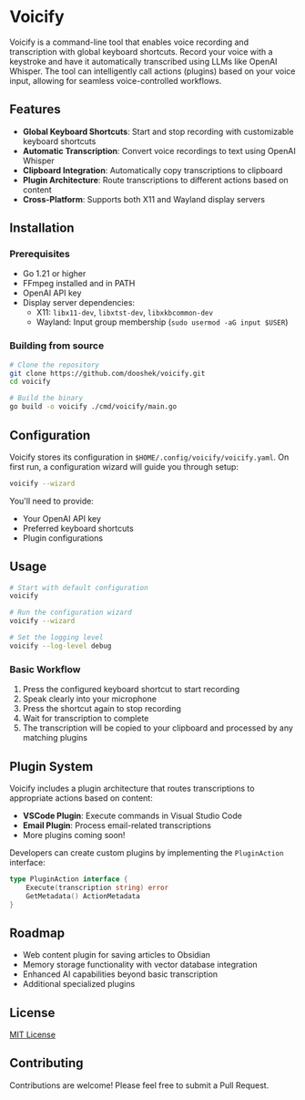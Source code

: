 # Voicify

Voicify is a command-line tool that enables voice recording and transcription with global keyboard shortcuts. Record your voice with a keystroke and have it automatically transcribed using LLMs like OpenAI Whisper. The tool can intelligently call actions (plugins) based on your voice input, allowing for seamless voice-controlled workflows.

## Features

- **Global Keyboard Shortcuts**: Start and stop recording with customizable keyboard shortcuts
- **Automatic Transcription**: Convert voice recordings to text using OpenAI Whisper
- **Clipboard Integration**: Automatically copy transcriptions to clipboard
- **Plugin Architecture**: Route transcriptions to different actions based on content
- **Cross-Platform**: Supports both X11 and Wayland display servers

## Installation

### Prerequisites

- Go 1.21 or higher
- FFmpeg installed and in PATH
- OpenAI API key
- Display server dependencies:
  - X11: `libx11-dev`, `libxtst-dev`, `libxkbcommon-dev`
  - Wayland: Input group membership (`sudo usermod -aG input $USER`)

### Building from source

```bash
# Clone the repository
git clone https://github.com/dooshek/voicify.git
cd voicify

# Build the binary
go build -o voicify ./cmd/voicify/main.go

```

## Configuration

Voicify stores its configuration in `$HOME/.config/voicify/voicify.yaml`. On first run, a configuration wizard will guide you through setup:

```bash
voicify --wizard
```

You'll need to provide:
- Your OpenAI API key
- Preferred keyboard shortcuts
- Plugin configurations

## Usage

```bash
# Start with default configuration
voicify

# Run the configuration wizard
voicify --wizard

# Set the logging level
voicify --log-level debug
```

### Basic Workflow

1. Press the configured keyboard shortcut to start recording
2. Speak clearly into your microphone
3. Press the shortcut again to stop recording
4. Wait for transcription to complete
5. The transcription will be copied to your clipboard and processed by any matching plugins

## Plugin System

Voicify includes a plugin architecture that routes transcriptions to appropriate actions based on content:

- **VSCode Plugin**: Execute commands in Visual Studio Code
- **Email Plugin**: Process email-related transcriptions
- More plugins coming soon!

Developers can create custom plugins by implementing the `PluginAction` interface:

```go
type PluginAction interface {
    Execute(transcription string) error
    GetMetadata() ActionMetadata
}
```

## Roadmap

- Web content plugin for saving articles to Obsidian
- Memory storage functionality with vector database integration
- Enhanced AI capabilities beyond basic transcription
- Additional specialized plugins

## License

[MIT License](LICENSE)

## Contributing

Contributions are welcome! Please feel free to submit a Pull Request.
